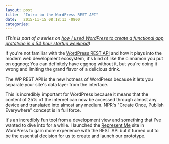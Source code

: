 ```yaml
---
layout: post
title:  "Intro to the WordPress REST API"
date:   2015-11-15 08:18:13 -0800
categories: 
---
```


_(This is part of a series on [how I used WordPress to create a functional app prototype in a 54 hour startup weekend](/2015/11/15/startup-weekend-winter-2015/))_

If you're not familiar with the [WordPress REST API](https://wordpress.org/plugins/json-rest-api/) and how it plays into the modern web development ecosystem, it's kind of like the cinnamon you put on eggnog; You can definitely have eggnog without it, but you're doing it wrong and limiting the grand flavor of a delicious drink.

The WP REST API is the new hotness of WordPress because it lets you separate your site's data layer from the interface. 

This is incredibly important for WordPress because it means that the content of 25% of the internet can now be accessed through almost any device and translated into almost any medium. NPR's "Create Once, Publish Everywhere" concept is in full force. 

It's an incredibly fun tool from a development view and something that I've wanted to dive into for a while. I launched the [Represent Me](http://representmenow.co) site in WordPress to gain more experience with the REST API but it turned out to be the essential decision for us to create and launch our prototype.